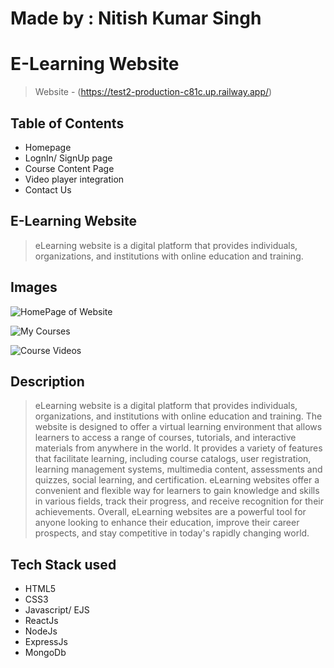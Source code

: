 # Made by : Nitish Kumar Singh

<h1>E-Learning Website</h1>

> Website - (https://test2-production-c81c.up.railway.app/)

<h2>Table of Contents</h2>

* Homepage
* LognIn/ SignUp page
* Course Content Page
* Video player integration
* Contact Us 

<h2>E-Learning Website</h2>

>eLearning website is a digital platform that provides individuals, organizations, and institutions with online education and training.

<h2>Images</h2>

![HomePage of Website](https://drive.google.com/uc?export=view&id=15XwzlHhrCDc8fZE0a0veMA8eIstD2ba_)

![My Courses](https://drive.google.com/uc?export=view&id=1A5UUq2ZwsVdmI0CScu-co81C9RcM6aox)

![Course Videos](https://drive.google.com/uc?export=view&id=1YERUEtRcPCE5e3ldNy1hFjvxYDQf6Y3X)

<h2>Description</h2>

>eLearning website is a digital platform that provides individuals, organizations, and institutions with online education and training.
The website is designed to offer a virtual learning environment that allows learners to access a range of courses, tutorials, and interactive 
materials from anywhere in the world. It provides a variety of features that facilitate learning, including course catalogs, user registration,
learning management systems, multimedia content, assessments and quizzes, social learning, and certification. eLearning websites offer a convenient
and flexible way for learners to gain knowledge and skills in various fields, track their progress, and receive recognition for their achievements.
Overall, eLearning websites are a powerful tool for anyone looking to enhance their education, improve their career prospects, and stay competitive
in today's rapidly changing world.

<h2>Tech Stack used</h2>

* HTML5
* CSS3
* Javascript/ EJS
* ReactJs
* NodeJs
* ExpressJs
* MongoDb
